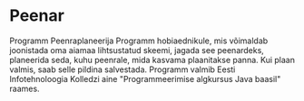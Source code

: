 # Peenar
Programm Peenraplaneerija
Programm hobiaednikule, mis võimaldab joonistada oma aiamaa lihtsustatud skeemi, jagada see peenardeks, planeerida seda, kuhu peenrale, mida kasvama plaanitakse panna.
Kui plaan valmis, saab selle pildina salvestada.
Programm valmib Eesti Infotehnoloogia Kolledzi aine "Programmeerimise algkursus Java baasil" raames.
